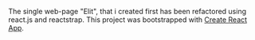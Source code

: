The single web-page "Elit", that i created first has been refactored using react.js and reactstrap. This project was bootstrapped with [Create React App](https://github.com/facebookincubator/create-react-app).
